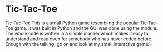 # Tic-Tac-Toe
Tic-Tac-Toe
This is a small Python game resembling the popular Tic-Tac-Toe game. 
It was built in Python and the GUI was done using the <Tkinter> module. The whole code is written in a simple manner which makes it easy to understand and read even for somebody who has never coded before.
Enough with the talking, go on and look at my small interactive game:)
